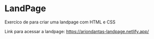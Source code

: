 # LandPage

 Exercíco de para criar uma landpage com HTML e CSS

Link para acessar a landpage: https://ariondantas-landpage.netlify.app/
